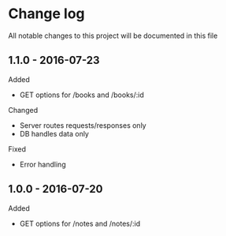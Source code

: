 # Change log
All notable changes to this project will be documented in this file

## 1.1.0 - 2016-07-23
Added
- GET options for /books and /books/:id

Changed
- Server routes requests/responses only
- DB handles data only

Fixed
- Error handling


## 1.0.0 - 2016-07-20
Added
- GET options for /notes and /notes/:id
